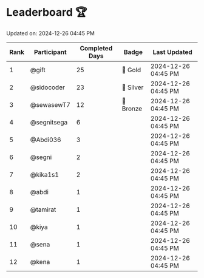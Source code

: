# Leaderboard 🏆

Updated on: 2024-12-26 04:45 PM

| Rank | Participant       | Completed Days | Badge      | Last Updated         |
|------|-------------------|----------------|------------|----------------------|
| 1    | @gift             | 25             | 🏅 Gold     | 2024-12-26 04:45 PM |
| 2    | @sidocoder        | 23             | 🥈 Silver   | 2024-12-26 04:45 PM |
| 3    | @sewasewT7        | 12             | 🥉 Bronze   | 2024-12-26 04:45 PM |
| 4    | @segnitsega       | 6              |            | 2024-12-26 04:45 PM |
| 5    | @Abdi036          | 3              |            | 2024-12-26 04:45 PM |
| 6    | @segni            | 2              |            | 2024-12-26 04:45 PM |
| 7    | @kika1s1          | 2              |            | 2024-12-26 04:45 PM |
| 8    | @abdi             | 1              |            | 2024-12-26 04:45 PM |
| 9    | @tamirat          | 1              |            | 2024-12-26 04:45 PM |
| 10   | @kiya             | 1              |            | 2024-12-26 04:45 PM |
| 11   | @sena             | 1              |            | 2024-12-26 04:45 PM |
| 12   | @kena             | 1              |            | 2024-12-26 04:45 PM |
